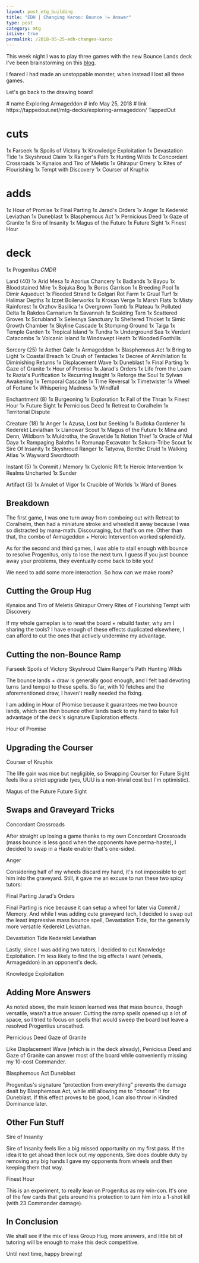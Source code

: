 ```yaml
---
layout: post_mtg_building
title: "EDH | Changing Karoo: Bounce != Answer"
type: post
category: mtg
isLive: true
permalink: /2018-05-25-edh-changes-karoo
---
```


This week night I was to play three games with the new <auto-card name="Azorius Chancery">Bounce Lands</auto-card> deck I've been brainstorming on this [blog](/2018-05-11-edh-changes-karoo).

I feared I had made an unstoppable monster, when instead I lost all three games.

Let's go back to the drawing board!

<auto-card-list preview collapse>
  # name Exploring Armageddon
  # info May 25, 2018
  # link https://tappedout.net/mtg-decks/exploring-armageddon/ TappedOut

  # cuts
  1x Farseek
  1x Spoils of Victory
  1x Knowledge Exploitation
  1x Devastation Tide
  1x Skyshroud Claim
  1x Ranger's Path
  1x Hunting Wilds
  1x Concordant Crossroads
  1x Kynaios and Tiro of Meletis
  1x Ghirapur Orrery
  1x Rites of Flourishing
  1x Tempt with Discovery
  1x Courser of Kruphix

  # adds
  1x Hour of Promise
  1x Final Parting
  1x Jarad's Orders
  1x Anger
  1x Kederekt Leviathan
  1x Duneblast
  1x Blasphemous Act
  1x Pernicious Deed
  1x Gaze of Granite
  1x Sire of Insanity
  1x Magus of the Future
  1x Future Sight
  1x Finest Hour

  # deck
  1x Progenitus *CMDR*

  Land (40)
  1x Arid Mesa
  1x Azorius Chancery
  1x Badlands
  1x Bayou
  1x Bloodstained Mire
  1x Bojuka Bog
  1x Boros Garrison
  1x Breeding Pool
  1x Dimir Aqueduct
  1x Flooded Strand
  1x Golgari Rot Farm
  1x Gruul Turf
  1x Halimar Depths
  1x Izzet Boilerworks
  1x Krosan Verge
  1x Marsh Flats
  1x Misty Rainforest
  1x Orzhov Basilica
  1x Overgrown Tomb
  1x Plateau
  1x Polluted Delta
  1x Rakdos Carnarium
  1x Savannah
  1x Scalding Tarn
  1x Scattered Groves
  1x Scrubland
  1x Selesnya Sanctuary
  1x Sheltered Thicket
  1x Simic Growth Chamber
  1x Skyline Cascade
  1x Stomping Ground
  1x Taiga
  1x Temple Garden
  1x Tropical Island
  1x Tundra
  1x Underground Sea
  1x Verdant Catacombs
  1x Volcanic Island
  1x Windswept Heath
  1x Wooded Foothills

  Sorcery (25)
  1x Aether Gale
  1x Armageddon
  1x Blasphemous Act
  1x Bring to Light
  1x Coastal Breach
  1x Crush of Tentacles
  1x Decree of Annihilation
  1x Diminishing Returns
  1x Displacement Wave
  1x Duneblast
  1x Final Parting
  1x Gaze of Granite
  1x Hour of Promise
  1x Jarad's Orders
  1x Life from the Loam
  1x Razia's Purification
  1x Recurring Insight
  1x Reforge the Soul
  1x Sylvan Awakening
  1x Temporal Cascade
  1x Time Reversal
  1x Timetwister
  1x Wheel of Fortune
  1x Whispering Madness
  1x Windfall

  Enchantment (8)
  1x Burgeoning
  1x Exploration
  1x Fall of the Thran
  1x Finest Hour
  1x Future Sight
  1x Pernicious Deed
  1x Retreat to Coralhelm
  1x Territorial Dispute

  Creature (18)
  1x Anger
  1x Azusa, Lost but Seeking
  1x Budoka Gardener
  1x Kederekt Leviathan
  1x Llanowar Scout
  1x Magus of the Future
  1x Mina and Denn, Wildborn
  1x Muldrotha, the Gravetide
  1x Notion Thief
  1x Oracle of Mul Daya
  1x Rampaging Baloths
  1x Ramunap Excavator
  1x Sakura-Tribe Scout
  1x Sire Of Insanity
  1x Skyshroud Ranger
  1x Tatyova, Benthic Druid
  1x Walking Atlas
  1x Wayward Swordtooth

  Instant (5)
  1x Commit / Memory
  1x Cyclonic Rift
  1x Heroic Intervention
  1x Realms Uncharted
  1x Sunder

  Artifact (3)
  1x Amulet of Vigor
  1x Crucible of Worlds
  1x Ward of Bones
</auto-card-list>

## Breakdown

The first game, I was one turn away from comboing out with <auto-card>Retreat to Coralhelm</auto-card>, then had a miniature stroke and wheeled it away because I was so distracted by mana-math. Discouraging, but that's on me. Other than that, the combo of <auto-card>Armageddon</auto-card> + <auto-card>Heroic Intervention</auto-card> worked splendidly.

As for the second and third games, I was able to stall enough with bounce to resolve Progenitus, only to lose the next turn. I guess if you just bounce away your problems, they eventually come back to bite you!

We need to add some more interaction. So how can we make room?

## Cutting the Group Hug

<div class="center">
  <auto-card-image>Kynaios and Tiro of Meletis</auto-card-image>
  <auto-card-image>Ghirapur Orrery</auto-card-image>
  <auto-card-image>Rites of Flourishing</auto-card-image>
  <auto-card-image>Tempt with Discovery</auto-card-image>
</div>

If my whole gameplan is to reset the board + rebuild faster, why am I sharing the tools? I have enough of these effects duplicated elsewhere, I can afford to cut the ones that actively undermine my advantage.

## Cutting the non-Bounce Ramp

<div class="center">
  <auto-card-image>Farseek</auto-card-image>
  <auto-card-image>Spoils of Victory</auto-card-image>
  <auto-card-image>Skyshroud Claim</auto-card-image>
  <auto-card-image>Ranger's Path</auto-card-image>
  <auto-card-image>Hunting Wilds</auto-card-image>
</div>

The bounce lands + draw is generally good enough, and I felt bad devoting turns (and tempo) to these spells. So far, with 10 fetches and the aforementioned draw, I haven't really needed the fixing.

I am adding in Hour of Promise because it guarantees me two bounce lands, which can then bounce other lands back to my hand to take full advantage of the deck's signature <auto-card>Exploration</auto-card> effects.

<div class="center">
  <auto-card-image>Hour of Promise</auto-card-image>
</div>

## Upgrading the Courser

<div class="center">
  <auto-card-image>Courser of Kruphix</auto-card-image>
</div>

The life gain was nice but negligible, so Swapping Courser for Future Sight feels like a strict upgrade (yes, UUU is a non-trivial cost but I'm optimistic).

<div class="center">
  <auto-card-image>Magus of the Future</auto-card-image>
  <auto-card-image>Future Sight</auto-card-image>
</div>

## Swaps and Graveyard Tricks

<div class="center">
  <auto-card-image>Concordant Crossroads</auto-card-image>
</div>

After straight up losing a game thanks to my own Concordant Crossroads (mass bounce is less good when the opponents have perma-haste), I decided to swap in a Haste enabler that's one-sided.

<div class="center">
  <auto-card-image>Anger</auto-card-image>
</div>

Considering half of my wheels discard my hand, it's not impossible to get him into the graveyard. Still, it gave me an excuse to run these two spicy tutors:

<div class="center">
  <auto-card-image>Final Parting</auto-card-image>
  <auto-card-image>Jarad's Orders</auto-card-image>
</div>

Final Parting is nice because it can setup a wheel for later via <auto-card>Commit / Memory</auto-card>. And while I was adding cute graveyard tech, I decided to swap out the least impressive mass bounce spell, Devastation Tide, for the generally more versatile Kederekt Leviathan.

<div class="center">
  <auto-card-image>Devastation Tide</auto-card-image>
  <auto-card-image>Kederekt Leviathan</auto-card-image>
</div>

Lastly, since I was adding two tutors, I decided to cut Knowledge Exploitation. I'm less likely to find the big effects I want (wheels, Armageddon) in an opponent's deck.

<div class="center">
  <auto-card-image>Knowledge Exploitation</auto-card-image>
</div>

## Adding More Answers

As noted above, the main lesson learned was that mass bounce, though versatile, wasn't a true answer. Cutting the ramp spells opened up a lot of space, so I tried to focus on spells that would sweep the board but leave a resolved Progentius unscathed.

<div class="center">
  <auto-card-image>Pernicious Deed</auto-card-image>
  <auto-card-image>Gaze of Granite</auto-card-image>
</div>

Like <auto-card>Displacement Wave</auto-card> (which is in the deck already), Penicious Deed and Gaze of Granite can answer most of the board while conveniently missing my 10-cost Commander.

<div class="center">
  <auto-card-image>Blasphemous Act</auto-card-image>
  <auto-card-image>Duneblast</auto-card-image>
</div>

Progenitus's signature "protection from everything" prevents the damage dealt by Blasphemous Act, while still allowing me to "choose" it for Duneblast. If this effect proves to be good, I can also throw in <auto-card>Kindred Dominance</auto-card> later.

## Other Fun Stuff

<div class="center">
  <auto-card-image>Sire of Insanity</auto-card-image>
</div>

Sire of Insanity feels like a big missed opportunity on my first pass. If the idea it to get ahead then lock out my opponents, Sire does double duty by removing any big hands I gave my opponents from wheels and then keeping them that way.

<div class="center">
  <auto-card-image>Finest Hour</auto-card-image>
</div>

This is an experiment, to really lean on Progenitus as my win-con. It's one of the few cards that gets around his protection to turn him into a 1-shot kill (with 23 Commander damage).

## In Conclusion

We shall see if the mix of less Group Hug, more answers, and little bit of tutoring will be enough to make this deck competitive.

Until next time, happy brewing!
